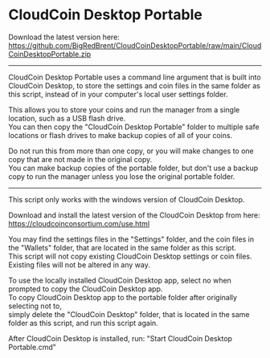 # CloudCoin Desktop Portable

Download the latest version here:
https://github.com/BigRedBrent/CloudCoinDesktopPortable/raw/main/CloudCoinDesktopPortable.zip
___

CloudCoin Desktop Portable uses a command line argument that is built into CloudCoin Desktop, to store the settings and coin files in the same folder as this script, instead of in your computer's local user settings folder.

This allows you to store your coins and run the manager from a single location, such as a USB flash drive.  
You can then copy the "CloudCoin Desktop Portable" folder to multiple safe locations or flash drives to make backup copies of all of your coins.

Do not run this from more than one copy, or you will make changes to one copy that are not made in the original copy.  
You can make backup copies of the portable folder, but don't use a backup copy to run the manager unless you lose the original portable folder.
___

This script only works with the windows version of CloudCoin Desktop.

Download and install the latest version of the CloudCoin Desktop from here:  
https://cloudcoinconsortium.com/use.html

You may find the settings files in the "Settings" folder, and the coin files in the "Wallets" folder, that are located in the same folder as this script.  
This script will not copy existing CloudCoin Desktop settings or coin files. Existing files will not be altered in any way.

To use the locally installed CloudCoin Desktop app, select no when prompted to copy the CloudCoin Desktop app.  
To copy CloudCoin Desktop app to the portable folder after originally selecting not to,  
simply delete the "CloudCoin Desktop" folder, that is located in the same folder as this script, and run this script again.

After CloudCoin Desktop is installed, run: "Start CloudCoin Desktop Portable.cmd"
